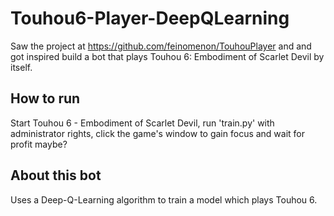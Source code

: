 # Touhou6-Player-DeepQLearning
Saw the project at https://github.com/feinomenon/TouhouPlayer and and got inspired build a bot that plays Touhou 6: Embodiment of Scarlet Devil by itself.

How to run
------------
Start Touhou 6 - Embodiment of Scarlet Devil, run 'train.py' with administrator rights, click the game's window to gain focus and wait for profit maybe?

About this bot
-------------
Uses a Deep-Q-Learning algorithm to train a model which plays Touhou 6.
